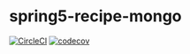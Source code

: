 # spring5-recipe-mongo
[![CircleCI](https://circleci.com/gh/risswyck/spring5-recipe-mongo.svg?style=svg)](https://circleci.com/gh/risswyck/spring5-recipe-mongo)
[![codecov](https://codecov.io/gh/risswyck/spring5-recipe-mongo/branch/master/graph/badge.svg)](https://codecov.io/gh/risswyck/spring5-recipe-mongo)


